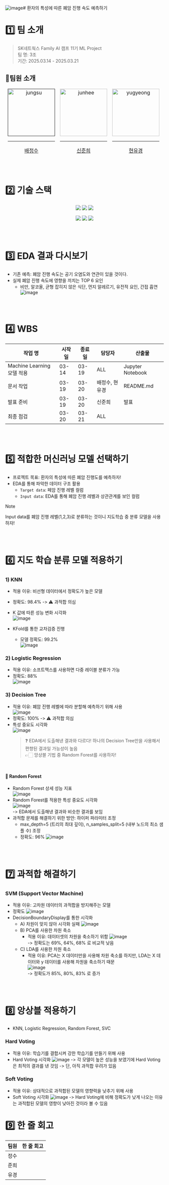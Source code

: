 ![image](https://github.com/user-attachments/assets/704b348d-e270-47fa-a4a0-4ce539bb5bbc)# 환자의 특성에 따른 폐암 진행 속도 예측하기

# 1️⃣ 팀 소개
> SK네트웍스 Family AI 캠프 11기 ML Project<br/>
> 팀 명: 3조 <br/>
> 기간: 2025.03.14 - 2025.03.21<br/>

## 👤팀원 소개

<table>
  <thead>
    <td align="center">
      <a href="">
        <img src="https://github.com/user-attachments/assets/a28f14f0-2e04-4bb9-be4f-2fe81924e523" height="150" width="150" alt="jungsu"/><br /><hr/>
        배정수
      </a><br />
    </td>
    <td align="center">
      <a href="https://github.com/HybuKimo">
        <img src="https://github.com/HybuKimo.png" width="150" alt="junhee"/><br /><hr/>
        신준희
      </a><br />
    </td>
    <td align="center">
      <a href="https://github.com/yugyeongh">
        <img src="https://github.com/yugyeongh.png" width="150" alt="yugyeong"/><br /><hr/>
        현유경
      </a><br />
    </td>
  </thead>
</table>

<br/><br/>

# 2️⃣ 기술 스택
<p align="center">
  <img src="https://img.shields.io/badge/Python-3776AB?style=for-the-badge&logo=Python&logoColor=white">
  <img src="https://img.shields.io/badge/Visual%20Studio%20Code-0078d7.svg?style=for-the-badge&logo=vscode&logoColor=white">
  <img src="https://img.shields.io/badge/numpy-%235865F2.svg?style=for-the-badge&logo=numpy&logoColor=white">
</p>
<p align="center">
  <img src="https://img.shields.io/badge/pandas-%23000000.svg?style=for-the-badge&logo=pandas&logoColor=white">
  <img src="https://img.shields.io/badge/Matplotlib-%23ffffff.svg?style=for-the-badge&logo=Matplotlib&logoColor=black">
  <img src="https://img.shields.io/badge/scikit--learn-F7931E?style=flat-square&logo=scikit-learn&logoColor=white">
</p>
<br/><br/>

# 3️⃣ EDA 결과 다시보기
- 기존 예측: 폐암 진행 속도는 공기 오염도와 연관이 있을 것이다.
- 실제 폐암 진행 속도에 영향을 끼치는 TOP 6 요인
  - 비만, 알코올, 균형 잡히지 않은 식단, 먼지 알레르기, 유전적 요인, 간접 흡연
![image](https://github.com/user-attachments/assets/50923369-c6eb-4d4b-941b-506a2378bd97)

<br/><br/>

# 4️⃣ WBS
| 작업 명                | 시작일 | 종료일 | 담당자         | 산출물        |
|-------------------------|-------|-------|-----------------|---------------|
| Machine Learning 모델 적용       | 03-14 | 03-19 | ALL    |  Jupyter Notebook  | 
| 문서 작업   | 03-19 | 03-20 | 배정수, 현유경            |  README.md     | 
| 발표 준비   | 03-19 | 03-20 | 신준희             |  발표     |
| 최종 점검                | 03-20 | 03-21 | ALL             |               | 

<br/><br/>

# 5️⃣ 적합한 머신러닝 모델 선택하기
- 프로젝트 목표: 환자의 특성에 따른 폐암 진행도를 예측하자!
- EDA를 통해 파악한 데이터 구조 활용
  - `Target data`: 페암 진행 레벨 컬럼
  - `Input data`: EDA를 통해 폐암 진행 레벨과 상관관계를 보인 컬럼
> [!NOTE]
> Input data를 폐암 진행 레벨(1,2,3)로 분류하는 것이니 지도학습 중 분류 모델을 사용하자!

<br/><br/>

# 6️⃣ 지도 학습 분류 모델 적용하기
### 1) KNN
- 적용 이유: 비선형 데이터에서 정확도가 높은 모델
- 정확도: 98.4% -> ⚠️ 과적합 의심
- K 값에 따른 성능 변화 시각화 <br/>
  ![image](https://github.com/user-attachments/assets/09042a78-2ede-4e60-914e-eb36da9a9a89)

- KFold를 통한 교차검증 진행
  - 모델 정확도: 99.2% <br/>
  ![image](https://github.com/user-attachments/assets/36aa70bc-cb92-43e6-9cba-7d6ab1a4a932) <br/>

   
### 2) Logistic Regression
- 적용 이유: 소프트맥스를 사용하면 다중 레이블 분류가 가능
- 정확도: 88% <br/>
  ![image](https://github.com/user-attachments/assets/99f8de71-6294-48c7-98b0-83501e7d2a6c) <br/>


### 3) Decision Tree
- 적용 이유: 폐암 진행 레벨에 따라 분할해 예측하기 위해 사용 <br/>
  ![image](https://github.com/user-attachments/assets/6c5f23f5-2a6c-46c5-852f-1988bc551878) <br/>
- 정확도: 100% -> ⚠️ 과적합 의심
- 특성 중요도 시각화 <br/>
  ![image](https://github.com/user-attachments/assets/aeb4dad7-1a23-488b-b3b1-0098f21d2a34)  <br/>
  > ❓ EDA에서 도출해낸 결과와 다르다!
  > 하나의 Decision Tree만을 사용해서 편향된 결과일 가능성이 높음 <br/>
  >    👉🏻 앙상블 기법 중 Random Forest를 사용하자!
  <br/>

 #### 🌳 Random Forest
- Random Forest 상세 성능 지표<br/>
  ![image](https://github.com/user-attachments/assets/f7de14f3-0684-4a07-82b3-f2623087a20c) <br/>
- Random Forest를 적용한 특성 중요도 시각화<br/>
  ![image](https://github.com/user-attachments/assets/66686203-c1ea-4b20-ad9a-a88e1f53f74b) <br/>
  -> EDA에서 도출해낸 결과와 비슷한 결과를 보임
- 과적합 문제를 해결하기 위한 방안: 하이퍼 파라미터 조정
  - max_depth=5 (트리의 최대 깊이), n_samples_split=5 (내부 노드의 최소 샘플 수) 조정<br/>
  - 정확도: 96%
  ![image](https://github.com/user-attachments/assets/4d75e2b9-99a9-4388-9804-fae739413acc) <br/>

<br/><br/>

# 7️⃣ 과적합 해결하기
### SVM (Support Vector Machine)
- 적용 이유: 고차원 데이터의 과적합을 방지해주는 모델
- 정확도
  ![image](https://github.com/user-attachments/assets/4b42e0d6-00bc-4dd0-8fe6-670e0618336d) <br/>
- DecisionBoundaryDisplay를 통한 시각화
  - A) 차원이 맞지 않아 시각화 실패
    ![image](https://github.com/user-attachments/assets/e45589e5-0bed-4ba3-bb9f-6c565264b461) <br/>
  - B) PCA를 사용한 차원 축소
    - 적용 이유: 데이터셋의 차원을 축소하기 위함
      ![image](https://github.com/user-attachments/assets/f021bbc0-9614-4628-b896-4b045d078b2b) <br/>
      -> 정확도는 69%, 64%, 68% 로 비교적 낮음
  - C) LDA를 사용한 차원 축소
    - 적용 이유: PCA는 X 데이터만을 사용해 차원 축소를 하지만, LDA는 X 데이터와 y 데이터를 사용해 차원을 축소하기 때문<br/>
      ![image](https://github.com/user-attachments/assets/07b6465d-04b8-40d9-9081-d6f603942a92)<br/>
      -> 정확도가 85%, 80%, 83% 로 증가

<br/><br/>

# 8️⃣ 앙상블 적용하기
- KNN, Logistic Regression, Random Forest, SVC
### Hard Voting
- 적용 이유: 학습기를 결합시켜 강한 학습기를 만들기 위해 사용
- Hard Voting 시각화
![image](https://github.com/user-attachments/assets/a5b0fa78-4975-400e-b0ad-ce66a579a0b4)
  -> 각 모델이 높은 성능을 보였기에 Hard Voting은 최적의 결과를 낸 것임
  -> 단, 아직 과적합 우려가 있음

### Soft Voting 
- 적용 이유: 상대적으로 과적합된 모델의 영향력을 낮추기 위해 사용
- Soft Voting 시각화
![image](https://github.com/user-attachments/assets/b717306c-1da0-4a3e-b6ef-94eb625fa10c)
  -> Hard Voting에 비해 정확도가 낮게 나오는 이유는 과적합된 모델의 영향이 낮아진 것이라 볼 수 있음

# 9️⃣ 한 줄 회고
| 팀원  | 한 줄 회고                 |
|-------|----------------------------|
| 정수  |  |
| 준희  |  |
| 유경  |  |
